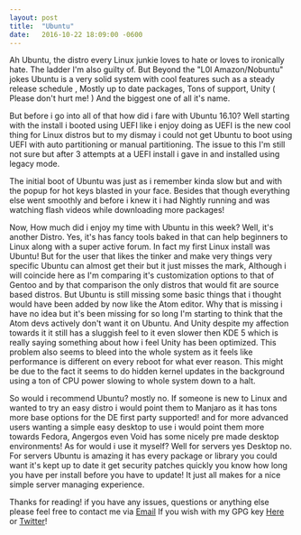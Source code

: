```yaml
---
layout: post
title:  "Ubuntu"
date:   2016-10-22 18:09:00 -0600
---
```

Ah Ubuntu, the distro every Linux junkie loves to hate or loves to ironically hate. The ladder I'm also guilty of. But Beyond the "L0l Amazon/Nobuntu" jokes Ubuntu is a very solid system with cool features such as a steady release schedule , Mostly up to date packages, Tons of support, Unity ( Please don't hurt me! ) And the biggest one of all it's name.

But before i go into all of that how did i fare with Ubuntu 16.10? Well starting with the install i booted using UEFI like i enjoy doing as UEFI is the new cool thing for Linux distros but to my dismay i could not get Ubuntu to boot using UEFI with auto partitioning or manual partitioning. The issue to this I'm still not sure but after 3 attempts at a UEFI install i gave in and installed using legacy mode.

The initial boot of Ubuntu was just as i remember  kinda slow but and with the popup for hot keys blasted in your face. Besides that though everything else went smoothly and before i knew it i had Nightly running and was watching flash videos while downloading more packages!

Now, How much did i enjoy my time with Ubuntu in this week? Well, it's another Distro. Yes, it's has fancy tools baked in that can help beginners to Linux along with a super active forum. In fact my first Linux install was Ubuntu! But for the user that likes the tinker and make very things very specific Ubuntu can almost get their but it just misses the mark, Although i will coincide here as I'm comparing it's customization options to that of Gentoo and by that comparison the only distros that would fit are source based distros. But Ubuntu is still missing some basic things that i thought would have been added by now like the Atom editor. Why that is missing i have no idea but it's been missing for so long I'm starting to think that the Atom devs actively don't want it on Ubuntu. And Unity despite my affection towards it it still has a sluggish feel to it even slower then KDE 5 which is really saying something about how i feel Unity has been optimized. This problem also seems to bleed into the whole system as it feels like performance is different on every reboot for what ever reason. This might be due to the fact it seems to do hidden kernel updates in the background using a ton of CPU power slowing to whole system down to a halt.

So would i recommend Ubuntu? mostly no. If someone is new to Linux and wanted to try an easy distro i would point them to Manjaro as it has tons more base options for the DE first party supported! and for more advanced users wanting a simple easy desktop to use i would point them more towards Fedora, Angergos even Void has some nicely pre made desktop environments! As for would i use it myself? Well for servers yes Desktop no. For servers Ubuntu is amazing it has every package or library you could want it's kept up to date it get security patches quickly you know how long you have per install before you have to update! It just all makes for a nice simple server managing experience.

Thanks for reading! if you have any issues, questions or anything else please feel free to contact me via [Email](mailto:blog@boops.me) If you wish with my GPG key [Here](https://frgl.pw/keys/Sir_Boops.txt) or [Twitter](https://twitter.com/Sir_Boops)!

